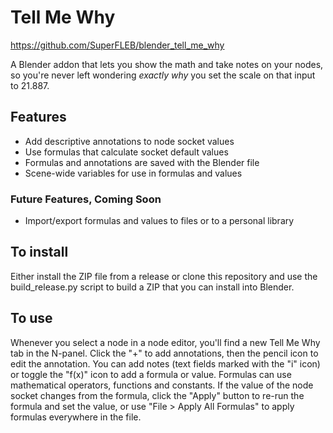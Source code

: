 # Tell Me Why

https://github.com/SuperFLEB/blender_tell_me_why

A Blender addon that lets you show the math and take notes on your nodes, so you're never left wondering _exactly why_
you set the scale on that input to 21.887.

## Features

* Add descriptive annotations to node socket values
* Use formulas that calculate socket default values
* Formulas and annotations are saved with the Blender file
* Scene-wide variables for use in formulas and values

### Future Features, Coming Soon

* Import/export formulas and values to files or to a personal library

## To install

Either install the ZIP file from a release or clone this repository and use the build_release.py script to build a ZIP
that you can install into Blender.

## To use

Whenever you select a node in a node editor, you'll find a new Tell Me Why tab in the N-panel. Click the "+" to add
annotations, then the pencil icon to edit the annotation. You can add notes (text fields marked with the "i" icon) or
toggle the "f(x)" icon to add a formula or value. Formulas can use mathematical operators, functions and constants. If
the value of the node socket changes from the formula, click the "Apply" button to re-run the formula and set the value,
or use "File > Apply All Formulas" to apply formulas everywhere in the file. 
